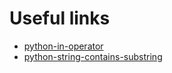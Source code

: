 # Useful links

* [python-in-operator](https://realpython.com/python-in-operator/)
* [python-string-contains-substring](https://realpython.com/python-string-contains-substring/)
